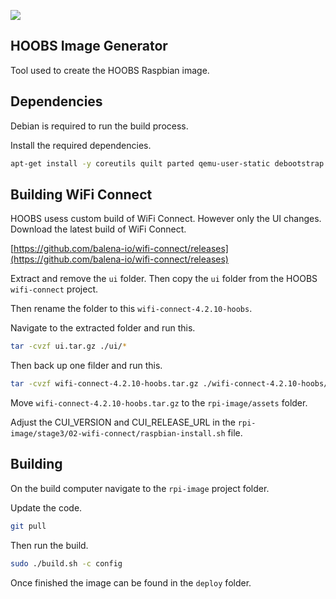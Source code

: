 ![](https://raw.githubusercontent.com/hoobs-org/HOOBS/master/docs/logo.png)

## HOOBS Image Generator
Tool used to create the HOOBS Raspbian image.


## Dependencies
Debian is required to run the build process.

Install the required dependencies.

```bash
apt-get install -y coreutils quilt parted qemu-user-static debootstrap zerofree zip dosfstools bsdtar libcap2-bin grep rsync xz-utils file git curl
```

## Building WiFi Connect
HOOBS usess custom build of WiFi Connect. However only the UI changes. Download the latest build of WiFi Connect.

[https://github.com/balena-io/wifi-connect/releases](https://github.com/balena-io/wifi-connect/releases)

Extract and remove the `ui` folder. Then copy the `ui` folder from the HOOBS `wifi-connect` project.

Then rename the folder to this `wifi-connect-4.2.10-hoobs`.

Navigate to the extracted folder and run this.

```bash
tar -cvzf ui.tar.gz ./ui/*
```

Then back up one filder and run this.

```bash
tar -cvzf wifi-connect-4.2.10-hoobs.tar.gz ./wifi-connect-4.2.10-hoobs/*
```

Move `wifi-connect-4.2.10-hoobs.tar.gz` to the `rpi-image/assets` folder.

Adjust the CUI_VERSION and CUI_RELEASE_URL in the `rpi-image/stage3/02-wifi-connect/raspbian-install.sh` file.

## Building
On the build computer navigate to the `rpi-image` project folder.

Update the code.

```bash
git pull
```

Then run the build.

```bash
sudo ./build.sh -c config
```

Once finished the image can be found in the `deploy` folder.